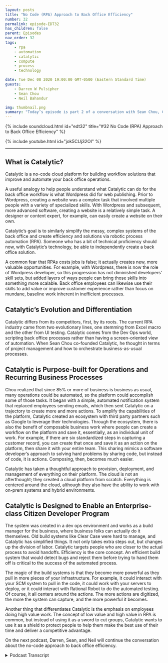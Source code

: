 ```yaml
---
layout: posts
title: "No Code (RPA) Approach to Back Office Efficiency"
number: 32
permalink: episode-EDT32
has_children: false
parent: Episodes
nav_order: 32
tags:
    - rpa
    - automation
    - catalytic
    - compute
    - process
    - technology

date: Tue Dec 08 2020 19:00:00 GMT-0500 (Eastern Standard Time)
guests:
    - Darren W Pulsipher
    - Sean Chou
    - Neil Bahandur

img: thumbnail.png
summary: "Today’s episode is part 2 of a conversation with Sean Chou, Catalytic CEO, and Neil Bahadur, Catalytic Head of Partnerships. They talk with Darren about their no-code approach to back office efficiency with a platform that utilizes RPA and AI technology."
---
```


{% include soundcloud.html id="edt32" title="#32 No Code (RPA) Approach to Back Office Efficiency" %}

{% include youtube.html id="jok5CUj32OI" %}

---

## What is Catalytic?

Catalytic is a no-code cloud platform for building workflow solutions that improve and automate your back office operations.

A useful analogy to help people understand what Catalytic can do for the back office workflow is what Wordpress did for web publishing. Prior to Wordpress, creating a website was a complex task that involved multiple people with a variety of specialized skills. With Wordpress and subsequent, more advanced software, creating a website is a relatively simple task. A designer or content expert, for example, can easily create a website on their own.

Catalytic’s goal is to similarly simplify the messy, complex systems of the back office and create efficiency and solutions via robotic process automation (RPA). Someone who has a bit of technical proficiency should now, with Catalytic’s technology, be able to independently create a back office solution.

A common fear that RPAs costs jobs is false; it actually creates new, more valuable opportunities. For example, with Wordpress, there is now the role of Wordpress developer, so this progression has not diminished developers’ skill sets, but added layers of ways people can bring those skills into something more scalable. Back office employees can likewise use their skills to add value or improve customer experience rather than focus on mundane, baseline work inherent in inefficient processes.

## Catalytic’s Evolution and Differentiation

Catalytic differs from its competitors, first, by its roots. The current RPA industry came from two evolutionary lines, one stemming from Excel macro and the other from UI testing. Catalytic comes from the Dev Ops world, scripting back office processes rather than having a screen-oriented view of automation. When Sean Chou co-founded Catalytic, he thought in terms of project management and how to orchestrate business-as-usual processes.


## Catalytic is Purpose-built for Operations and Recurring Business Processes

Chou realized that since 85% or more of business is business as usual, many operations could be automated, so the platform could accomplish some of those tasks. It began with a simple, automated notification system that replaced employees sending emails, which then sent Catalytic on a trajectory to create more and more actions. To amplify the capabilities of the platform, Catalytic created an ecosystem with third party partners such as Google to leverage their technologies. Through the ecosystem, there is also the benefit of composable business work where people can create a workflow on the platform and save it, essentially, as an individual unit of work. For example, if there are six standardized steps in capturing a customer record, you can create that once and save it as an action on the platform, then share it with your entire team. This sharing mimics a software developer’s approach to solving hard problems by sharing code, but instead of code, it is actions. Composing, then, becomes much easier.

Catalytic has taken a thoughtful approach to provision, deployment, and management of everything on their platform. The cloud is not an afterthought; they created a cloud platform from scratch. Everything is centered around the cloud, although they also have the ability to work with on-prem systems and hybrid environments.

## Catalytic is Designed to Enable an Enterprise-class Citizen Developer Program

The system was created in a dev ops environment and works as a build manager for the business, where business folks can actually do it themselves. Old build systems like Clear Case were hard to manage, and Catalytic has simplified things. It not only takes extra steps out, but changes up the division of labor. Catalytic targets people who are closer to the actual process to avoid handoffs. Efficiency is the core concept. An efficient build system that would detect bugs and reject them before trying to hand them off is critical to the success of the automated process.

The magic of the build systems is that they become more powerful as they pull in more pieces of your infrastructure. For example, it could interact with your SCM system to pull in the code, it could work with your servers to deploy, or it could interact with Rational Robot to do the automated testing. Of course, it all centers around the actions. The more actions are digitized, the more the system can capture, and the more powerful it becomes.

Another thing that differentiates Catalytic is the emphasis on employees doing high value work. The concept of low value and high value in RPA is common, but instead of using it as a sword to cut groups, Catalytic wants to use it as a shield to protect people to help them make the best use of their time and deliver a competitive advantage.

On the next podcast, Darren, Sean, and Neil will continue the conversation about the no-code approach to back office efficiency. 




<details>
<summary> Podcast Transcript </summary>

<p></p>

</details>
